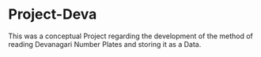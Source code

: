 # Project-Deva
This was a conceptual Project regarding the development of the method of reading Devanagari Number Plates and storing it as a Data.
